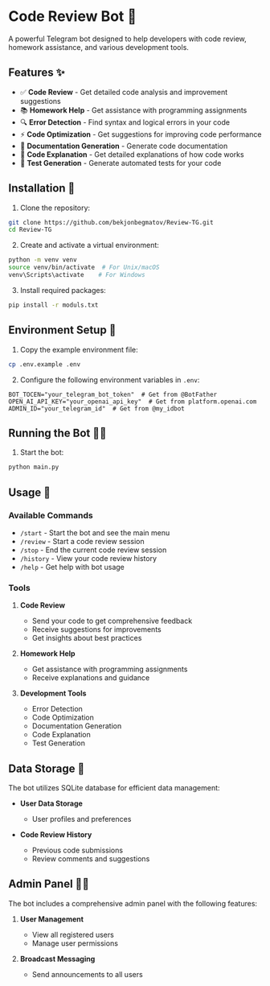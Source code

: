 # Code Review Bot 🤖

A powerful Telegram bot designed to help developers with code review, homework assistance, and various development tools.

## Features ✨

- ✅ **Code Review** - Get detailed code analysis and improvement suggestions
- 📚 **Homework Help** - Get assistance with programming assignments
- 🔍 **Error Detection** - Find syntax and logical errors in your code
- ⚡ **Code Optimization** - Get suggestions for improving code performance
- 📖 **Documentation Generation** - Generate code documentation
- 🔎 **Code Explanation** - Get detailed explanations of how code works
- 🧪 **Test Generation** - Generate automated tests for your code

## Installation 🚀

1. Clone the repository:
```bash
git clone https://github.com/bekjonbegmatov/Review-TG.git
cd Review-TG
```

2. Create and activate a virtual environment:
```bash
python -m venv venv
source venv/bin/activate  # For Unix/macOS
venv\Scripts\activate    # For Windows
```

3. Install required packages:
```bash
pip install -r moduls.txt
```

## Environment Setup 🔑

1. Copy the example environment file:
```bash
cp .env.example .env
```

2. Configure the following environment variables in `.env`:
```env
BOT_TOCEN="your_telegram_bot_token"  # Get from @BotFather
OPEN_AI_API_KEY="your_openai_api_key"  # Get from platform.openai.com
ADMIN_ID="your_telegram_id"  # Get from @my_idbot
```

## Running the Bot 🏃‍♂️

1. Start the bot:
```bash
python main.py
```

## Usage 📝

### Available Commands

- `/start` - Start the bot and see the main menu
- `/review` - Start a code review session
- `/stop` - End the current code review session
- `/history` - View your code review history
- `/help` - Get help with bot usage

### Tools

1. **Code Review**
   - Send your code to get comprehensive feedback
   - Receive suggestions for improvements
   - Get insights about best practices

2. **Homework Help**
   - Get assistance with programming assignments
   - Receive explanations and guidance

3. **Development Tools**
   - Error Detection
   - Code Optimization
   - Documentation Generation
   - Code Explanation
   - Test Generation

## Data Storage 💾

The bot utilizes SQLite database for efficient data management:

- **User Data Storage**
  - User profiles and preferences

- **Code Review History**
  - Previous code submissions
  - Review comments and suggestions

## Admin Panel 👨‍💼

The bot includes a comprehensive admin panel with the following features:

1. **User Management**
   - View all registered users
   - Manage user permissions

2. **Broadcast Messaging**
   - Send announcements to all users